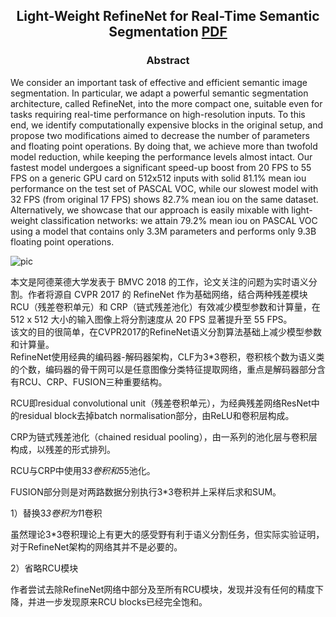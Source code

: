 
## <center> Light-Weight RefineNet for Real-Time Semantic Segmentation [PDF](https://arxiv.org/abs/1810.03272)</center>

### <center> Abstract </center>

   We consider an important task of effective and efficient semantic image segmentation. In particular, we adapt a powerful semantic segmentation architecture, called RefineNet, into the more compact one, suitable even for tasks requiring real-time performance on high-resolution inputs. To this end, we identify computationally expensive blocks in the original setup, and propose two modifications aimed to decrease the number of parameters and floating point operations. By doing that, we achieve more than twofold model reduction, while keeping the performance levels almost intact. Our fastest model undergoes a significant speed-up boost from 20 FPS to 55 FPS on a generic GPU card on 512x512 inputs with solid 81.1% mean iou performance on the test set of PASCAL VOC, while our slowest model with 32 FPS (from original 17 FPS) shows 82.7% mean iou on the same dataset. Alternatively, we showcase that our approach is easily mixable with light-weight classification networks: we attain 79.2% mean iou on PASCAL VOC using a model that contains only 3.3M parameters and performs only 9.3B floating point operations. 

![pic](http://5b0988e595225.cdn.sohucs.com/images/20181129/2eafaf2db46b47aeae03a9635dce4fd5.jpeg)

本文是阿德莱德大学发表于 BMVC 2018 的工作，论文关注的问题为实时语义分割。作者将源自 CVPR 2017 的 RefineNet 作为基础网络，结合两种残差模块 RCU（残差卷积单元）和 CRP（链式残差池化）有效减少模型参数和计算量，在 512 x 512 大小的输入图像上将分割速度从 20 FPS 显著提升至 55 FPS。<br />
该文的目的很简单，在CVPR2017的RefineNet语义分割算法基础上减少模型参数和计算量。
 <br />RefineNet使用经典的编码器-解码器架构，CLF为3*3卷积，卷积核个数为语义类的个数，编码器的骨干网可以是任意图像分类特征提取网络，重点是解码器部分含有RCU、CRP、FUSION三种重要结构。

RCU即residual convolutional unit（残差卷积单元），为经典残差网络ResNet中的residual block去掉batch normalisation部分，由ReLU和卷积层构成。

CRP为链式残差池化（chained residual pooling），由一系列的池化层与卷积层构成，以残差的形式排列。

RCU与CRP中使用3*3卷积和5*5池化。

FUSION部分则是对两路数据分别执行3*3卷积并上采样后求和SUM。

1）替换3*3卷积为1*1卷积

虽然理论3*3卷积理论上有更大的感受野有利于语义分割任务，但实际实验证明，对于RefineNet架构的网络其并不是必要的。

2）省略RCU模块

作者尝试去除RefineNet网络中部分及至所有RCU模块，发现并没有任何的精度下降，并进一步发现原来RCU blocks已经完全饱和。
